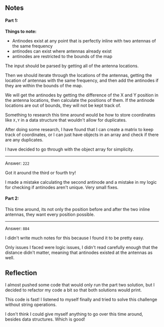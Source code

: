 ## Notes

#### Part 1:

**Things to note:**

-   Antinodes exist at any point that is perfectly inline with two antennas of the same frequency
-   antinodes can exist where antennas already exist
-   antinodes are restricted to the bounds of the map

The input should be parsed by getting all of the antenna locations.

Then we should iterate through the locations of the antennas, getting the location of antennas with the same frequency, and then add the antinodes if they are within the bounds of the map.

We will get the antinodes by getting the difference of the X and Y position in the antenna locations, then calculate the positions of them. If the antinode locations are out of bounds, they will not be kept track of.

Something to research this time around would be how to store coordinates like `X,Y` in a data structure that wouldn't allow for duplicates.

After doing some research, I have found that I can create a matrix to keep track of coordinates, or I can just have objects in an array and check if there are any duplicates.

I have decided to go through with the object array for simplicity.

---

Answer: `222`

Got it around the third or fourth try!

I made a mistake calculating the second antinode and a mistake in my logic for checking if antinodes aren't unique. Very small fixes.

#### Part 2:

This time around, its not only the position before and after the two inline antennas, they want every position possible.

---

Answer: `884`

I didn't write much notes for this because I found it to be pretty easy.

Only issues I faced were logic issues, I didn't read carefully enough that the distance didn't matter, meaning that antinodes existed at the antennas as well.

## Reflection

I almost pushed some code that would only run the part two solution, but I decided to refactor my code a bit so that both solutions would print.

This code is fast! I listened to myself finally and tried to solve this challenge without string operations.

I don't think I could give myself anything to go over this time around, besides data structures. Which is good!

